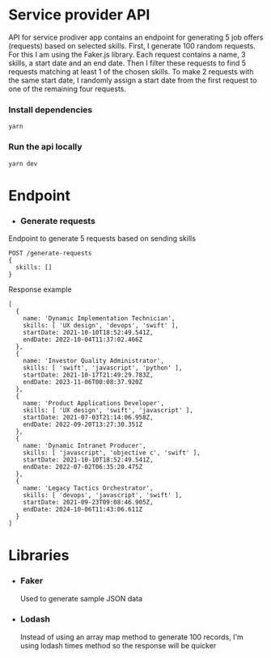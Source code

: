 # Service provider API

API for service prodiver app contains an endpoint for generating 5 job offers (requests) based on selected skills. 
First, I generate 100 random requests. For this I am using the Faker.js library. Each request contains a name, 3 skills, a start date and an end date.
Then I filter these requests to find 5 requests matching at least 1 of the chosen skills. To make 2 requests with the same start date, I randomly assign a start date from the first request to one of the remaining four requests.

### Install dependencies
```
yarn
```

### Run the api locally

```
yarn dev
```

# Endpoint

- ### Generate requests
Endpoint to generate 5 requests based on sending skills

```
POST /generate-requests
{
  skills: []
}

```
Response example
```
[
  {
    name: 'Dynamic Implementation Technician',
    skills: [ 'UX design', 'devops', 'swift' ],
    startDate: 2021-10-10T18:52:49.541Z,
    endDate: 2022-10-04T11:37:02.466Z
  },
  {
    name: 'Investor Quality Administrator',
    skills: [ 'swift', 'javascript', 'python' ],
    startDate: 2021-10-17T21:49:29.783Z,
    endDate: 2023-11-06T00:08:37.920Z
  },
  {
    name: 'Product Applications Developer',
    skills: [ 'UX design', 'swift', 'javascript' ],
    startDate: 2021-07-03T21:14:06.958Z,
    endDate: 2022-09-20T13:27:30.351Z
  },
  {
    name: 'Dynamic Intranet Producer',
    skills: [ 'javascript', 'objective c', 'swift' ],
    startDate: 2021-10-10T18:52:49.541Z,
    endDate: 2022-07-02T06:35:20.475Z
  },
  {
    name: 'Legacy Tactics Orchestrator',
    skills: [ 'devops', 'javascript', 'swift' ],
    startDate: 2021-09-23T09:08:46.905Z,
    endDate: 2024-10-06T11:43:06.611Z
  }
]
```
# Libraries

- ### Faker
  Used to generate sample JSON data
  
- ### Lodash
  Instead of using an array map method to generate 100 records, I'm using lodash times method so the response will be quicker
